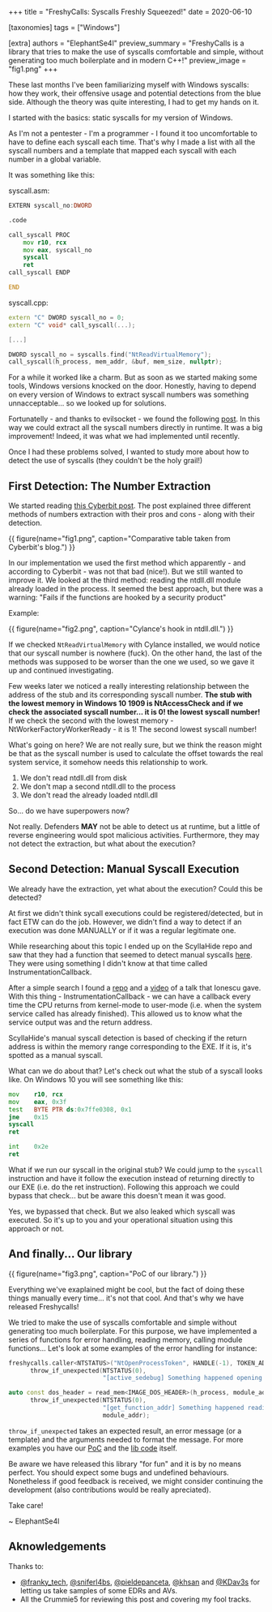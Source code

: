 +++
title = "FreshyCalls: Syscalls Freshly Squeezed!"
date = 2020-06-10

[taxonomies]
tags = ["Windows"]

[extra]
authors = "ElephantSe4l"
preview_summary = "FreshyCalls is a library that tries to make the use of syscalls comfortable and simple, without generating too much boilerplate and in modern C++!"
preview_image = "fig1.png"
+++

These last months I've been familiarizing myself with Windows syscalls: how they work, their offensive usage and potential detections from the blue side. Although the theory was quite interesting, I had to get my hands on it. 

I started with the basics: static syscalls for my version of Windows. 

As I'm not a pentester - I'm a programmer - I found it too uncomfortable to have to define each syscall each time. That's why I made a list with all the syscall numbers and a template that mapped each syscall with each number in a global variable. 

It was something like this:

syscall.asm:
```asm
EXTERN syscall_no:DWORD

.code

call_syscall PROC
    mov r10, rcx
    mov eax, syscall_no
    syscall
    ret
call_syscall ENDP

END
```


syscall.cpp:
```cpp
extern "C" DWORD syscall_no = 0;
extern "C" void* call_syscall(...);

[...]

DWORD syscall_no = syscalls.find("NtReadVirtualMemory");
call_syscall(h_process, mem_addr, &buf, mem_size, nullptr);
```

<!-- more -->

For a while it worked like a charm. But as soon as we started making some tools, Windows versions knocked on the door. Honestly, having to depend on every version of Windows to extract syscall numbers was something unnacceptable... so we looked up for solutions.

Fortunatelly - and thanks to evilsocket - we found the following [post](https://www.evilsocket.net/2014/02/11/on-windows-syscall-mechanism-and-syscall-numbers-extraction-methods/). In this way we could extract all the syscall numbers directly in runtime. It was a big improvement! Indeed, it was what we had implemented until recently.

Once I had these problems solved, I wanted to study more about how to detect the use of syscalls (they couldn't be the holy grail!)

## First Detection: The Number Extraction

We started reading [this Cyberbit post](https://www.cyberbit.com/blog/endpoint-security/malware-mitigation-when-direct-system-calls-are-used/). The post explained three different methods of numbers extraction with their pros and cons - along with their detection. 

{{ figure(name="fig1.png", caption="Comparative table taken from Cyberbit's blog.") }}

In our implementation we used the first method which apparently - and according to Cyberbit - was not that bad (nice!). But we still wanted to improve it. We looked at the third method: reading the ntdll.dll module already loaded in the process. It seemed the best approach, but there was a warning: "Fails if the functions are hooked by a security product"

Example:

{{ figure(name="fig2.png", caption="Cylance's hook in ntdll.dll.") }}

If we checked `NtReadVirtualMemory` with Cylance installed, we would notice that our syscall number is nowhere (fuck). On the other hand, the last of the methods was supposed to be worser than the one we used, so we gave it up and continued investigating.

Few weeks later we noticed a really interesting relationship between the address of the stub and its corresponding syscall number. **The stub with the lowest memory in Windows 10 1909 is NtAccessCheck and if we check the associated syscall number... it is 0! the lowest syscall number!** If we check the second with the lowest memory - NtWorkerFactoryWorkerReady - it is 1! The second lowest syscall number! 

What's going on here? We are not really sure, but we think the reason might be that as the syscall number is used to calculate the offset towards the real system service, it somehow needs this relationship to work.

1. We don't read ntdll.dll from disk
2. We don't map a second ntdll.dll to the process
3. We don't read the already loaded ntdll.dll

So... do we have superpowers now? 

Not really. Defenders **MAY** not be able to detect us at runtime, but a little of reverse engineering would spot malicious activities. Furthermore, they may not detect the extraction, but what about the execution?


## Second Detection: Manual Syscall Execution

We already have the extraction, yet what about the execution? Could this be detected? 

At first we didn't think sycall executions could be registered/detected, but in fact ETW can do the job. However, we didn't find a way to detect if an execution was done MANUALLY or if it was a regular legitimate one.

While researching about this topic I ended up on the ScyllaHide repo and saw that they had a function that seemed to detect manual syscalls [here](https://github.com/x64dbg/ScyllaHide/blob/master/HookLibrary/HookedFunctions.cpp#L176-L187). They were using something I didn't know at that time called InstrumentationCallback. 

After a simple search I found a [repo](https://github.com/ionescu007/HookingNirvana) and a [video](https://www.youtube.com/watch?v=bqU0y4FzvT0) of a talk that Ionescu gave. With this thing - InstrumentationCallback - we can have a callback every time the CPU returns from kernel-mode to user-mode (i.e. when the system service called has already finished). This allowed us to know what the service output was and the return address. 

ScyllaHide's manual syscall detection is based of checking if the return address is within the memory range corresponding to the EXE. If it is, it's spotted as a manual syscall.

What can we do about that? Let's check out what the stub of a syscall looks like. On Windows 10 you will see something like this:

```asm
mov    r10, rcx
mov    eax, 0x3f
test   BYTE PTR ds:0x7ffe0308, 0x1
jne    0x15
syscall
ret

int    0x2e
ret
```

What if we run our syscall in the original stub? We could jump to the `syscall` instruction and have it follow the execution instead of returning directly to our EXE (i.e. do the ret instruction). Following this approach we could bypass that check... but be aware this doesn't mean it was good.

Yes, we bypassed that check. But we also leaked which syscall was executed. So it's up to you and your operational situation using this approach or not.


## And finally... Our library

{{ figure(name="fig3.png", caption="PoC of our library.") }}

Everything we've exaplained might be cool, but the fact of doing these things manually every time... it's not that cool. And that's why we have released Freshycalls!

We tried to make the use of syscalls comfortable and simple without generating too much boilerplate. For this purpose, we have implemented a series of functions for error handling, reading memory, calling module functions... 
Let's look at some examples of the error handling for instance:

```cpp
freshycalls.caller<NTSTATUS>("NtOpenProcessToken", HANDLE(-1), TOKEN_ADJUST_PRIVILEGES, &h_token).
      throw_if_unexpected(NTSTATUS(0),
                          "[active_sedebug] Something happened opening the current process token:: 0x{{result_as_hex}}");
```

```cpp
auto const dos_header = read_mem<IMAGE_DOS_HEADER>(h_process, module_addr, sizeof(IMAGE_DOS_HEADER)).
      throw_if_unexpected(NTSTATUS(0),
                          "[get_function_addr] Something happened reading the IMAGE_DOS_HEADER of the module at %p inside a remote process: 0x{{result_as_hex}}",
                          module_addr);
```

`throw_if_unexpected` takes an expected result, an error message (or a template) and the arguments needed to format the message. For more examples you have our [PoC](https://github.com/Crummie5/Freshycalls_PoC/) and the [lib code](https://github.com/Crummie5/Freshycalls) itself.

Be aware we have released this library "for fun" and it is by no means perfect. You should expect some bugs and undefined behaviours. Nonetheless if good feedback is received, we might consider continuing the development (also contributions would be really apreciated).

Take care!

~ ElephantSe4l 


## Aknowledgements 

Thanks to:
- [@franky_tech](https://twitter.com/franky_tech),  [@sniferl4bs](https://twitter.com/sniferl4bs), [@pieldepanceta](https://twitter.com/pieldepanceta), [@khsan](https://twitter.com/khsan) and [@KDav3s](https://twitter.com/kdav3s) for letting us take samples of some EDRs and AVs.
- All the Crummie5 for reviewing this post and covering my fool tracks.
